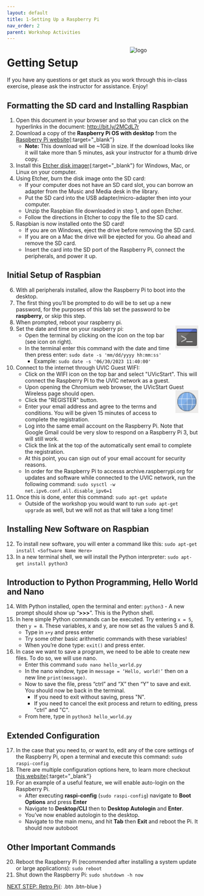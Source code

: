 ```yaml
---
layout: default
title: 1-Setting Up a Raspberry Pi
nav_order: 2
parent: Workshop Activities
---
```


<img src="images/logo.png" alt="logo" style="float:right;width:180px;">

# Getting Setup
If you have any questions or get stuck as you work through this in-class exercise, please ask the instructor for assistance. Enjoy!

## Formatting the SD card and Installing Raspbian
1.  Open this document in your browser and so that you can click on the hyperlinks in the document: http://bit.ly/2MCdL7r
2.  Download a copy of the **Raspberry Pi OS with desktop** from the [Raspberry Pi website](https://www.raspberrypi.com/software/operating-systems/){:target="_blank"}
    -   **Note:** This download will be ~1GB in size. If the download looks like it will take more than 5 minutes, ask your instructor for a thumb drive copy.
3.  Install this [Etcher disk imager](https://www.balena.io/etcher/){:target="_blank"} for Windows, Mac, or Linux on your computer.
4.  Using Etcher, burn the disk image onto the SD card:
    -   If your computer does not have an SD card slot, you can borrow an adapter from the Music and Media desk in the library.
    -   Put the SD card into the USB adapter/micro-adapter then into your computer.
    -   Unzip the Raspbian file downloaded in step 1, and open Etcher.
    -   Follow the directions in Etcher to copy the file to the SD card.
5.  Raspbian is now installed onto the SD card!
    -   If you are on Windows, eject the drive before removing the SD card.
    -   If you are on a Mac the drive will be ejected for you. Go ahead and remove the SD card.
    -   Insert the card into the SD port of the Raspberry Pi, connect the peripherals, and power it up.

## Initial Setup of Raspbian
6.  With all peripherals installed, allow the Raspberry Pi to boot into the desktop.
7.  The first thing you’ll be prompted to do will be to set up a new password, for the purposes of this lab set the password to be **raspberry**, or skip this step.
8.  When prompted, reboot your raspberry pi.
9.  Set the date and time on your raspberry pi: <img src="images/act-1/terminal-icon.png" alt="console icon" style="float:right;width:60px;">
    -   Open the terminal by clicking on the icon on the top bar (see icon on right).
    -   In the terminal enter this command with the date and time then press enter: `sudo date -s 'mm/dd/yyyy hh:mm:ss'`
        -   Example: `sudo date -s '06/30/2023 11:40:00'`
10.  Connect to the internet through UVIC Guest WIFI:
     -   Click on the WIFI icon on the top bar and select "UVicStart". This will connect the Raspberry Pi to the UVIC network as a guest.
     -   Upon opening the Chromium web browser, the UVicStart Guest Wireless page should open. <img src="images/act-1/chromium-icon.png" alt="globe icon" style="float:right;width:60px;">
     -   Click the "REGISTER" button.
     -   Enter your email address and agree to the terms and conditions. You will be given 15 minutes of access to complete the registration.
     -   Log into the same email account on the Raspberry Pi. Note that Google Gmail could be very slow to respond on a Raspberry Pi 3, but will still work.
     -   Click the link at the top of the automatically sent email to complete the registration.
     -   At this point, you can sign out of your email account for security reasons.
     -   In order for the Raspberry Pi to accesss archive.raspberrypi.org for updates and software while connected to the UVIC network, run the following command: `sudo sysctl -w net.ipv6.conf.all.disable_ipv6=1`
11.  Once this is done, enter this command: `sudo apt-get update`
     -   Outside of the workshop you would want to run `sudo apt-get upgrade` as well, but we will not as that will take a long time!

## Installing New Software on Raspbian
12.  To install new software, you will enter a command like this: `sudo apt-get install <Software Name Here>`
13.  In a new terminal shell, we will install the Python interpreter: `sudo apt-get install python3`

## Introduction to Python Programming, Hello World and Nano
14.  With Python installed, open the terminal and enter: `python3`
    -   A new prompt should show up “**\>\>\>**”. This is the Python shell.
15.  In here simple Python commands can be executed. Try entering `x = 5`, then `y = 8`. These variables, x and y, are now set as the values 5 and 8.
     -   Type in `x+y` and press enter
     -   Try some other basic arithmetic commands with these variables!
     -   When you’re done type: `exit()` and press enter.
16.  In case we want to save a program, we need to be able to create new files. To do so, we will use nano.
     -   Enter this command `sudo nano hello_world.py`
     -   In the nano window, type in `message = ‘Hello, world!’` then on a new line `print(message)`.
     -   Now to save the file, press “ctrl” and “X” then “Y” to save and exit. You should now be back in the terminal.
         - If you need to exit without saving, press "N".
         - If you need to cancel the exit process and return to editing, press "ctrl" and "C".
     -   From here, type in `python3 hello_world.py`

## Extended Configuration
17.  In the case that you need to, or want to, edit any of the core settings of the Raspberry Pi, open a terminal and execute this command: `sudo raspi-config`
18.  There are multiple configuration options here, to learn more checkout [this website](https://elinux.org/RPi_raspi-config){:target="_blank"}
19.  For an example of a useful feature, we will enable auto-login on the Raspberry Pi.
     -   After executing **raspi-config** (`sudo raspi-config`) navigate to **Boot Options** and press **Enter**
     -   Navigate to **Desktop/CLI** then to **Desktop Autologin** and **Enter**.
     -   You’ve now enabled autologin to the desktop.
     -   Navigate to the main menu, and hit **Tab** then **Exit** and reboot the Pi. It should now autoboot

## Other Important Commands
20.  Reboot the Raspberry Pi (recommended after installing a system update or large applications): `sudo reboot`
21.  Shut down the Raspberry Pi: `sudo shutdown -h now`

<!--
## Projects
Pick some projects!
   -   [Kiosk Computer](http://bit.ly/2ryOD9G){:target="_blank"}
   -   [Temp Log](http://bit.ly/38NjrnG){:target="_blank"}
   -   [Headless RbPi](http://bit.ly/3afHkoH){:target="_blank"}
   -   [Lakka Retro Gaming Computer](http://bit.ly/33CDwL7){:target="_blank"}
   -   [C64 Disk Hack](http://bit.ly/2O7ajSP){:target="_blank"}
   -   Or go to **Start Menu > Help > Projects** on the Raspberry Pi to view a list of projects in the Chromium web browser.
-->

[NEXT STEP: Retro Pi](act-2.html){: .btn .btn-blue }
